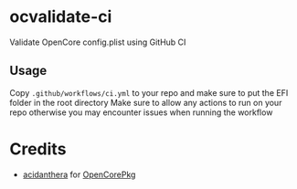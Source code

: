 # ocvalidate-ci
Validate OpenCore config.plist using GitHub CI


## Usage

Copy `.github/workflows/ci.yml` to your repo and make sure to put the EFI folder in the root directory
Make sure to allow any actions to run on your repo otherwise you may encounter issues when running the workflow


# Credits

- [acidanthera](https://github.com/acidanthera) for [OpenCorePkg](https://github.com/acidanthera/OpenCorePkg)
